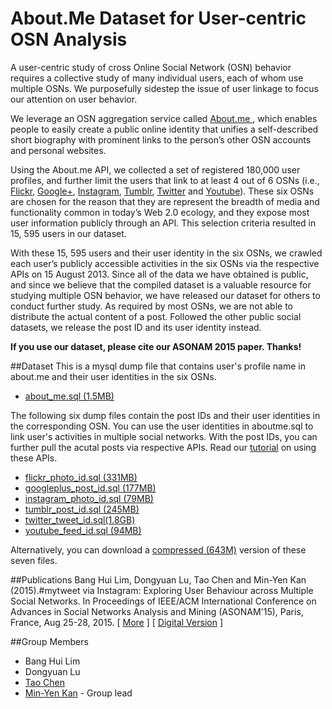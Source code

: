 # About.Me Dataset for User-centric OSN Analysis

A user-centric study of cross Online Social Network (OSN) behavior requires a collective study of many individual users, each of whom use multiple OSNs. We purposefully sidestep the issue of user linkage to focus our attention on user behavior.
     
We leverage an OSN aggregation service called <a href="https://about.me/">About.me </a>, which enables people to easily create a public online identity that unifies a self-described short biography with prominent links to the person’s other OSN accounts and personal websites.


Using the About.me API, we collected a set of registered 180,000 user profiles, 
     and further limit the users that link to at least 4 out of 6 OSNs 
     (i.e., <a href="https://www.flickr.com/">Flickr</a>, 
     <a href="https://plus.google.com/">Google+</a>, 
     <a href="https://instagram.com/">Instagram</a>, 
     <a href="https://www.tumblr.com/">Tumblr</a>, 
     <a href="https://twitter.com">Twitter</a> and 
     <a href="https://www.youtube.com/">Youtube</a>). 
     These six OSNs are chosen for the reason that they are represent 
     the breadth of media and functionality common in today’s Web 2.0 ecology, 
     and they expose most user information publicly through an API.
     This selection criteria resulted in 15, 595 users in our dataset.
     
     
With these 15, 595 users and their user identity in the six OSNs,
	we crawled each user’s publicly accessible activities in the six OSNs via
	the respective APIs on 15 August 2013. Since all of the data
	we have obtained is public, and since we believe that the
	compiled dataset is a valuable resource for studying multiple
	OSN behavior, we have released our dataset for others to
	conduct further study. As required by most OSNs, we are not able 
    to distribute the actual content of a post. Followed the
    other public social datasets, 
    we release the post ID and its user identity instead.   
    
**If you use our dataset, please cite our ASONAM 2015 paper.  Thanks!**


##Dataset
This is a mysql dump file that contains user's profile name in about.me and their user identities in the six OSNs. 
* <A HREF="dataset/about_me.sql">about_me.sql (1.5MB) </A>

The following six dump files contain the post IDs and their user identities in the corresponding OSN. You can use the user identities in aboutme.sql to link user's activities in multiple social networks. With the post IDs, you can further pull
the acutal posts via respective APIs. Read our <a href="instructions.md" target="_blank">tutorial</a> on using these APIs.
      
* <A HREF="dataset/flickr_photo_id.sql">flickr_photo_id.sql (331MB) </A>     
* <A HREF="dataset/googleplus_post_id.sql">googleplus_post_id.sql (177MB) </A>
* <A HREF="dataset/instagram_photo_id.sql">instagram_photo_id.sql (79MB) </A> 
* <A HREF="dataset/tumblr_post_id.sql">tumblr_post_id.sql (245MB) </A>
* <A HREF="dataset/twitter_tweet_id.sql">twitter_tweet_id.sql(1.8GB) </A>
* <A HREF="dataset/youtube_feed_id.sql">youtube_feed_id.sql (94MB) </A>

Alternatively, you can download a <A HREF="aboutme.tar.gz">compressed (643M)</A> version of these seven files.

##Publications
Bang Hui Lim, Dongyuan Lu, Tao Chen and Min-Yen Kan (2015).#mytweet via   Instagram: Exploring User Behaviour across Multiple Social Networks. In Proceedings of IEEE/ACM International Conference on Advances in Social Networks Analysis and Mining (ASONAM'15), Paris, France, Aug 25-28, 2015.
          [&nbsp;<A HREF="http://wing.comp.nus.edu.sg/portal/publications.html?view=publication&task=show&id=218">More</A>&nbsp;]
          [&nbsp;<A HREF="http://wing.comp.nus.edu.sg/publications/2015/lim-et-al-15.pdf">Digital Version</A>&nbsp;]

##Group Members
* Bang Hui Lim
* Dongyuan Lu
* <a href="http://www.cs.jhu.edu/~taochen/">Tao Chen</A>
* <a href="http://www.comp.nus.edu.sg/~kanmy/">Min-Yen Kan</A> - Group lead

